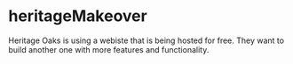 # heritageMakeover

Heritage Oaks is using a webiste that is being hosted for free. They want to build another one with more features and functionality.

